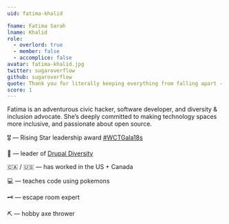 ```yaml
---
uid: fatima-khalid

fname: Fatima Sarah
lname: Khalid
role:
  - overlord: true
  - member: false
  - accomplice: false
avatar: fatima-khalid.jpg
twitter: sugaroverflow
github: sugaroverflow
quote: Thank you for literally keeping everything from falling apart - Matt Stempeck
score: 1
---
```

Fatima is an adventurous civic hacker, software developer, and diversity & inclusion advocate. She’s deeply committed to making technology spaces more inclusive, and passionate about open source. 

🎖 — Rising Star leadership award [#WCTGala18s](https://twitter.com/hashtag/WCTGala18)

💙 — leader of [Drupal Diversity](drupaldiversity.com)

🇨🇦 / 🇺🇸 — has worked in the US + Canada

💻 — teaches code using pokemons

🗝️ — escape room expert 

⛏️ — hobby axe thrower

